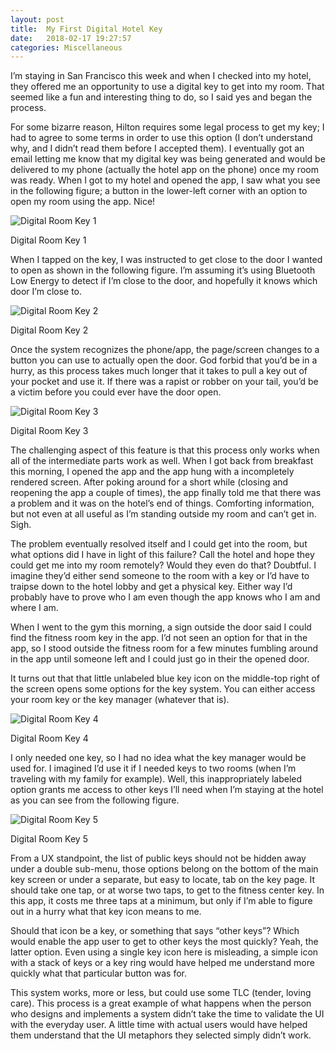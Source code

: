 ```yaml
---
layout: post
title:  My First Digital Hotel Key
date:   2018-02-17 19:27:57
categories: Miscellaneous
---
```

I’m staying in San Francisco this week and when I checked into my hotel, they offered me an opportunity to use a digital key to get into my room. That seemed like a fun and interesting thing to do, so I said yes and began the process.

For some bizarre reason, Hilton requires some legal process to get my key; I had to agree to some terms in order to use this option (I don’t understand why, and I didn’t read them before I accepted them). I eventually got an email letting me know that my digital key was being generated and would be delivered to my phone (actually the hotel app on the phone) once my room was ready. When I got to my hotel and opened the app, I saw what you see in the following figure; a button in the lower-left corner with an option to open my room using the app. Nice!

![Digital Room Key 1](images/stories/2018/digital-hotel-key-01.png "Digital Room Key 1")

Digital Room Key 1

When I tapped on the key, I was instructed to get close to the door I wanted to open as shown in the following figure. I’m assuming it’s using Bluetooth Low Energy to detect if I’m close to the door, and hopefully it knows which door I’m close to.

![Digital Room Key 2](images/stories/2018/digital-hotel-key-02.png "Digital Room Key 2")

Digital Room Key 2

Once the system recognizes the phone/app, the page/screen changes to a button you can use to actually open the door. God forbid that you’d be in a hurry, as this process takes much longer that it takes to pull a key out of your pocket and use it. If there was a rapist or robber on your tail, you’d be a victim before you could ever have the door open.

![Digital Room Key 3](images/stories/2018/digital-hotel-key-03.png "Digital Room Key 3")

Digital Room Key 3

The challenging aspect of this feature is that this process only works when all of the intermediate parts work as well. When I got back from breakfast this morning, I opened the app and the app hung with a incompletely rendered screen. After poking around for a short while (closing and reopening the app a couple of times), the app finally told me that there was a problem and it was on the hotel’s end of things. Comforting information, but not even at all useful as I’m standing outside my room and can’t get in. Sigh.

The problem eventually resolved itself and I could get into the room, but what options did I have in light of this failure? Call the hotel and hope they could get me into my room remotely? Would they even do that? Doubtful. I imagine they’d either send someone to the room with a key or I’d have to traipse down to the hotel lobby and get a physical key. Either way I’d probably have to prove who I am even though the app knows who I am and where I am.

When I went to the gym this morning, a sign outside the door said I could find the fitness room key in the app. I’d not seen an option for that in the app, so I stood outside the fitness room for a few minutes fumbling around in the app until someone left and I could just go in their the opened door.

It turns out that that little unlabeled blue key icon on the middle-top right of the screen opens some options for the key system. You can either access your room key or the key manager (whatever that is).

![Digital Room Key 4](images/stories/2018/digital-hotel-key-04.png "Digital Room Key 4")

Digital Room Key 4

I only needed one key, so I had no idea what the key manager would be used for. I imagined I’d use it if I needed keys to two rooms (when I’m traveling with my family for example). Well, this inappropriately labeled option grants me access to other keys I’ll need when I’m staying at the hotel as you can see from the following figure.

![Digital Room Key 5](images/stories/2018/digital-hotel-key-05.png "Digital Room Key 5")

Digital Room Key 5

From a UX standpoint, the list of public keys should not be hidden away under a double sub-menu, those options belong on the bottom of the main key screen or under a separate, but easy to locate, tab on the key page. It should take one tap, or at worse two taps, to get to the fitness center key. In this app, it costs me three taps at a minimum, but only if I’m able to figure out in a hurry what that key icon means to me.

Should that icon be a key, or something that says “other keys”? Which would enable the app user to get to other keys the most quickly? Yeah, the latter option. Even using a single key icon here is misleading, a simple icon with a stack of keys or a key ring would have helped me understand more quickly what that particular button was for.

This system works, more or less, but could use some TLC (tender, loving care). This process is a great example of what happens when the person who designs and implements a system didn’t take the time to validate the UI with the everyday user. A little time with actual users would have helped them understand that the UI metaphors they selected simply didn’t work.